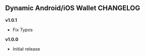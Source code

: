 **Dynamic Android/iOS Wallet CHANGELOG**
-------------------------

**v1.0.1**

* Fix Typos

**v1.0.0**

* Initial release
